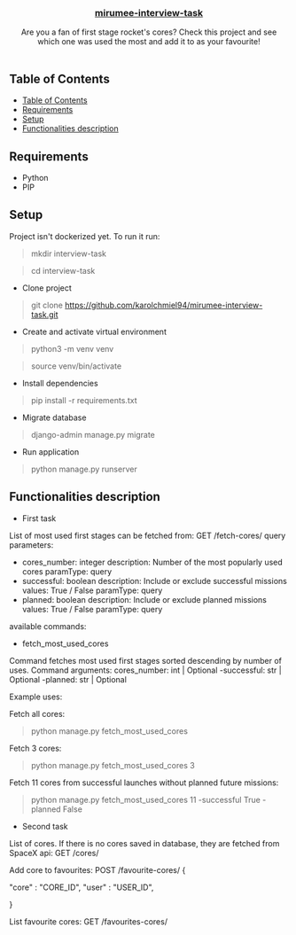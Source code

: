 <!--
repo name: mirumee-interview-task
description: Mirumee interview task
github name:  karolchmiel94
link: https://github.com/karolchmiel94/mirumee-interview-task
logo path:
screenshot:
email: karolch94@gmail.com
-->

<!-- PROJECT LOGO -->
<br/>
<p align="center">
    <!-- <a href="https://github.com/karolchmiel94/mirumee-interview-task">
        <img src="" alt="Logo" width="80" height="80">
    </a> -->
    <h3 align="center"><a href="https://github.com/karolchmiel94/mirumee-interview-task">mirumee-interview-task</a></h3>
    <p align="center">
         Are you a fan of first stage rocket's cores? Check this project and see which one was used the most and add it to as your favourite!
        <br />
        <br />
    </p>
</p>

<!-- TABLE OF CONTENTS -->
## Table of Contents

- [Table of Contents](#table-of-contents)
- [Requirements](#requiremens)
- [Setup](#setup)
- [Functionalities description](#functionalities-description)

<!-- Requirements -->
## Requirements

- Python
- PIP


<!-- Setup -->
## Setup

Project isn't dockerized yet. To run it run:

> mkdir interview-task

> cd interview-task

- Clone project

> git clone https://github.com/karolchmiel94/mirumee-interview-task.git

- Create and activate virtual environment

> python3 -m venv venv

> source venv/bin/activate

- Install dependencies

> pip install -r requirements.txt

- Migrate database

> django-admin manage.py migrate

- Run application

> python manage.py runserver

<!-- Functionalities description -->
## Functionalities description

- First task

List of  most used first stages can be fetched from:
GET /fetch-cores/
query parameters:
- cores_number: integer
    description: Number of the most popularly used cores
    paramType: query
- successful: boolean
    description: Include or exclude successful missions
    values: True / False
    paramType: query
- planned: boolean
    description: Include or exclude planned missions
    values: True / False
    paramType: query

available commands:

- fetch_most_used_cores

Command fetches most used first stages sorted descending by number of uses.
Command arguments:
cores_number: int | Optional
-successful: str | Optional
-planned: str | Optional

Example uses:

Fetch all cores:
> python manage.py fetch_most_used_cores

Fetch 3 cores:
> python manage.py fetch_most_used_cores 3

Fetch 11 cores from successful launches without planned future missions:
> python manage.py fetch_most_used_cores 11 -successful True -planned False

- Second task

List of cores. If there is no cores saved in database, they are fetched from SpaceX api:
GET /cores/

Add core to favourites:
POST /favourite-cores/
{

  "core" : "CORE_ID",
  "user" : "USER_ID",

}

List favourite cores:
GET /favourites-cores/